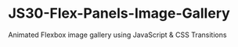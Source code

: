 # JS30-Flex-Panels-Image-Gallery
Animated Flexbox image gallery using JavaScript &amp; CSS Transitions
